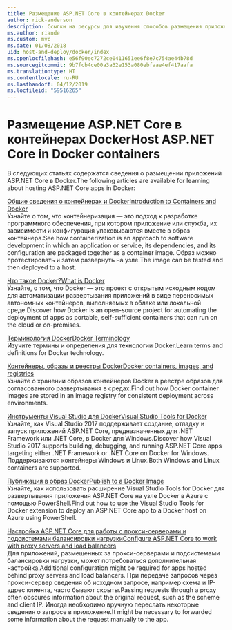 ```yaml
---
title: Размещение ASP.NET Core в контейнерах Docker
author: rick-anderson
description: Ссылки на ресурсы для изучения способов размещения приложений ASP.NET Core в контейнерах Docker.
ms.author: riande
ms.custom: mvc
ms.date: 01/08/2018
uid: host-and-deploy/docker/index
ms.openlocfilehash: e56f90ec7272ce0411651ee6f8e7c754ae44b78d
ms.sourcegitcommit: 9b7fcb4ce00a3a32e153a080ebfaae4ef417aafa
ms.translationtype: HT
ms.contentlocale: ru-RU
ms.lasthandoff: 04/12/2019
ms.locfileid: "59516265"
---
```

# <a name="host-aspnet-core-in-docker-containers"></a><span data-ttu-id="9823d-103">Размещение ASP.NET Core в контейнерах Docker</span><span class="sxs-lookup"><span data-stu-id="9823d-103">Host ASP.NET Core in Docker containers</span></span>

<span data-ttu-id="9823d-104">В следующих статьях содержатся сведения о размещении приложений ASP.NET Core в Docker.</span><span class="sxs-lookup"><span data-stu-id="9823d-104">The following articles are available for learning about hosting ASP.NET Core apps in Docker:</span></span>

[<span data-ttu-id="9823d-105">Общие сведения о контейнерах и Docker</span><span class="sxs-lookup"><span data-stu-id="9823d-105">Introduction to Containers and Docker</span></span>](/dotnet/standard/microservices-architecture/container-docker-introduction/index)  
<span data-ttu-id="9823d-106">Узнайте о том, что контейнеризация — это подход к разработке программного обеспечения, при котором приложение или служба, их зависимости и конфигурация упаковываются вместе в образ контейнера.</span><span class="sxs-lookup"><span data-stu-id="9823d-106">See how containerization is an approach to software development in which an application or service, its dependencies, and its configuration are packaged together as a container image.</span></span> <span data-ttu-id="9823d-107">Образ можно протестировать и затем развернуть на узле.</span><span class="sxs-lookup"><span data-stu-id="9823d-107">The image can be tested and then deployed to a host.</span></span>

[<span data-ttu-id="9823d-108">Что такое Docker?</span><span class="sxs-lookup"><span data-stu-id="9823d-108">What is Docker</span></span>](/dotnet/standard/microservices-architecture/container-docker-introduction/docker-defined)  
<span data-ttu-id="9823d-109">Узнайте, о том, что Docker — это проект с открытым исходным кодом для автоматизации развертывания приложений в виде переносимых автономных контейнеров, выполняемых в облаке или локальной среде.</span><span class="sxs-lookup"><span data-stu-id="9823d-109">Discover how Docker is an open-source project for automating the deployment of apps as portable, self-sufficient containers that can run on the cloud or on-premises.</span></span>

[<span data-ttu-id="9823d-110">Терминология Docker</span><span class="sxs-lookup"><span data-stu-id="9823d-110">Docker Terminology</span></span>](/dotnet/standard/microservices-architecture/container-docker-introduction/docker-terminology)  
<span data-ttu-id="9823d-111">Изучите термины и определения для технологии Docker.</span><span class="sxs-lookup"><span data-stu-id="9823d-111">Learn terms and definitions for Docker technology.</span></span>

[<span data-ttu-id="9823d-112">Контейнеры, образы и реестры Docker</span><span class="sxs-lookup"><span data-stu-id="9823d-112">Docker containers, images, and registries</span></span>](/dotnet/standard/microservices-architecture/container-docker-introduction/docker-containers-images-registries)  
<span data-ttu-id="9823d-113">Узнайте о хранении образов контейнеров Docker в реестре образов для согласованного развертывания в средах.</span><span class="sxs-lookup"><span data-stu-id="9823d-113">Find out how Docker container images are stored in an image registry for consistent deployment across environments.</span></span>

[<span data-ttu-id="9823d-114">Инструменты Visual Studio для Docker</span><span class="sxs-lookup"><span data-stu-id="9823d-114">Visual Studio Tools for Docker</span></span>](xref:host-and-deploy/docker/visual-studio-tools-for-docker)  
<span data-ttu-id="9823d-115">Узнайте, как Visual Studio 2017 поддерживает создание, отладку и запуск приложений ASP.NET Core, предназначенных для .NET Framework или .NET Core, в Docker для Windows.</span><span class="sxs-lookup"><span data-stu-id="9823d-115">Discover how Visual Studio 2017 supports building, debugging, and running ASP.NET Core apps targeting either .NET Framework or .NET Core on Docker for Windows.</span></span> <span data-ttu-id="9823d-116">Поддерживаются контейнеры Windows и Linux.</span><span class="sxs-lookup"><span data-stu-id="9823d-116">Both Windows and Linux containers are supported.</span></span>

[<span data-ttu-id="9823d-117">Публикация в образ Docker</span><span class="sxs-lookup"><span data-stu-id="9823d-117">Publish to a Docker Image</span></span>](/azure/vs-azure-tools-docker-hosting-web-apps-in-docker)  
<span data-ttu-id="9823d-118">Узнайте, как использовать расширение Visual Studio Tools for Docker для развертывания приложения ASP.NET Core на узле Docker в Azure с помощью PowerShell.</span><span class="sxs-lookup"><span data-stu-id="9823d-118">Find out how to use the Visual Studio Tools for Docker extension to deploy an ASP.NET Core app to a Docker host on Azure using PowerShell.</span></span>

[<span data-ttu-id="9823d-119">Настройка ASP.NET Core для работы с прокси-серверами и подсистемами балансировки нагрузки</span><span class="sxs-lookup"><span data-stu-id="9823d-119">Configure ASP.NET Core to work with proxy servers and load balancers</span></span>](xref:host-and-deploy/proxy-load-balancer)  
<span data-ttu-id="9823d-120">Для приложений, размещенных за прокси-серверами и подсистемами балансировки нагрузки, может потребоваться дополнительная настройка.</span><span class="sxs-lookup"><span data-stu-id="9823d-120">Additional configuration might be required for apps hosted behind proxy servers and load balancers.</span></span> <span data-ttu-id="9823d-121">При передаче запросов через прокси-сервер сведения об исходном запросе, например схема и IP-адрес клиента, часто бывают скрыты.</span><span class="sxs-lookup"><span data-stu-id="9823d-121">Passing requests through a proxy often obscures information about the original request, such as the scheme and client IP.</span></span> <span data-ttu-id="9823d-122">Иногда необходимо вручную переслать некоторые сведения о запросе в приложение.</span><span class="sxs-lookup"><span data-stu-id="9823d-122">It might be necessary to forwarded some information about the request manually to the app.</span></span>
